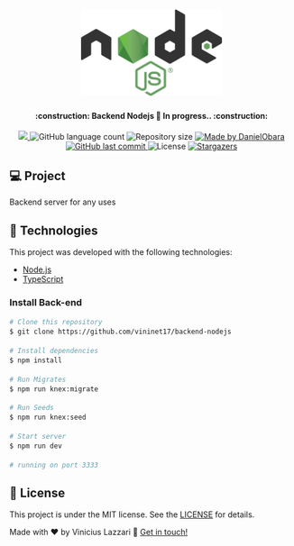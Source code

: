 
<h1 align="center">
    <img alt="BackendNodeJs" title="#BackendNodeJs" src=".github/nodejs.svg" width="250px" />
</h1>

<h4 align="center"> 
	:construction: Backend Nodejs 🚀 In progress.. :construction:
</h4>

<p align="center">	
  <a href="https://app.codacy.com/manual/vininet17/backend-nodejs?utm_source=github.com&utm_medium=referral&utm_content=vininet17/backend-nodejs&utm_campaign=Badge_Grade_Settings">
	<img src="https://api.codacy.com/project/badge/Grade/673a9ea353f94a73b2f0a875e56e7acd"/>
  </a>	
	
  <img alt="GitHub language count" src="https://img.shields.io/github/languages/count/vininet17/backend-nodejs?color=%2304D361">

  <img alt="Repository size" src="https://img.shields.io/github/repo-size/vininet17/backend-nodejs">
	
  <a href="https://www.linkedin.com/in/viniciuslazzari/">
    <img alt="Made by DanielObara" src="https://img.shields.io/badge/made%20by-vininet17-%2304D361">
  </a>

  <a href="https://github.com/vininet17/backend-nodejs/commits/master">
    <img alt="GitHub last commit" src="https://img.shields.io/github/last-commit/vininet17/backend-nodejs">
  </a>

  <img alt="License" src="https://img.shields.io/badge/license-MIT-brightgreen">
   <a href="https://github.com/vininet17/backend-nodejs/stargazers">
    <img alt="Stargazers" src="https://img.shields.io/github/stars/vininet17/backend-nodejs?style=social">
  </a>
</p>

## 💻 Project

Backend server for any uses


## :rocket: Technologies

This project was developed with the following technologies:

- [Node.js][nodejs]
- [TypeScript][typescript]


### Install Back-end 

```bash
# Clone this repository
$ git clone https://github.com/vininet17/backend-nodejs

# Install dependencies
$ npm install

# Run Migrates
$ npm run knex:migrate

# Run Seeds
$ npm run knex:seed

# Start server
$ npm run dev

# running on port 3333
```


## :memo: License

This project is under the MIT license. See the [LICENSE](https://github.com/vininet17/backend-nodejs/blob/master/LICENSE) for details.

Made with ♥ by Vinicius Lazzari :wave: [Get in touch!](https://www.linkedin.com/in/viniciuslazzari/)

[nodejs]: https://nodejs.org/
[typescript]: https://www.typescriptlang.org/

